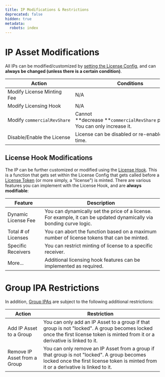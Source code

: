 ```yaml
---
title: IP Modifications & Restrictions
deprecated: false
hidden: true
metadata:
  robots: index
---
```

# IP Asset Modifications

All IPs can be modified/customized by [setting the License Config](doc:license-config-hook), and can **always be changed (unless there is a certain condition)**.

| **Action**                  | **Conditions**                                                                     |
| --------------------------- | ---------------------------------------------------------------------------------- |
| Modify License Minting Fee  | N/A                                                                                |
| Modify Licensing Hook       | N/A                                                                                |
| Modify `commercialRevShare` | Cannot \*\*decrease \*\*`commercialRevShare` percentage. You can only increase it. |
| Disable/Enable the License  | License can be disabled or re-enabled at any time.                                 |

## License Hook Modifications

The IP can be further customized or modified using the [License Hook](https://docs.story.foundation/docs/license-config-hook#/licensing-hook). This is a function that gets set within the License Config that gets called before a [License Token](doc:license-token) (or more simply, a "license") is minted. There are various features you can implement with the License Hook, and are **always modifiable**:

| **Feature**         | **Description**                                                                                                     |
| ------------------- | ------------------------------------------------------------------------------------------------------------------- |
| Dynamic License Fee | You can dynamically set the price of a license. For example, it can be updated dynamically via bonding curve logic. |
| Total # of Licenses | You can abort the function based on a maximum number of license tokens that can be minted.                          |
| Specific Receivers  | You can restrict minting of license to a specific receiver.                                                         |
| More...             | Additional licensing hook features can be implemented as required.                                                  |

# Group IPA Restrictions

In addition, [Group IPAs](doc:grouping-module) are subject to the following additional restrictions:

| **Action**                   | **Restriction**                                                                                                                                                                    |
| ---------------------------- | ---------------------------------------------------------------------------------------------------------------------------------------------------------------------------------- |
| Add IP Asset to a Group      | You can only add an IP Asset to a group if that group is not "locked". A group becomes locked once the first license token is minted from it or a derivative is linked to it.      |
| Remove IP Asset from a Group | You can only remove an IP Asset from a group if that group is not "locked". A group becomes locked once the first license token is minted from it or a derivative is linked to it. |